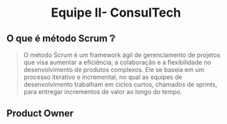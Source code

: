 <h1 align="center"> Equipe II- ConsulTech </h1>

## O que é método Scrum :grey_question:
> O método Scrum é um framework ágil de gerenciamento de projetos que visa aumentar a eficiência, a colaboração e a flexibilidade no desenvolvimento de produtos complexos. Ele se baseia em um processo iterativo e incremental, no qual as equipes de desenvolvimento trabalham em ciclos curtos, chamados de sprints, para entregar incrementos de valor ao longo do tempo.

## Product Owner 
